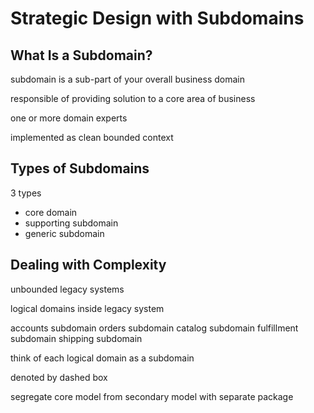 # Strategic Design with Subdomains

## What Is a Subdomain?

subdomain is a sub-part of your overall business domain

responsible of providing solution to a core area of business

one or more domain experts

implemented as clean bounded context

## Types of Subdomains

3 types

- core domain
- supporting subdomain
- generic subdomain

## Dealing with Complexity

unbounded legacy systems

logical domains inside legacy system

accounts subdomain
orders subdomain
catalog subdomain
fulfillment subdomain
shipping subdomain

think of each logical domain as a subdomain
 
denoted by dashed box

segregate core model from secondary model with separate package

 